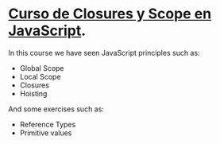
# [Curso de Closures y Scope en JavaScript](https://platzi.com/cursos/scope/).

In this course we have seen JavaScript principles such as:

- Global Scope
- Local Scope
- Closures
- Hoisting

And some exercises such as:

- Reference Types
- Primitive values
